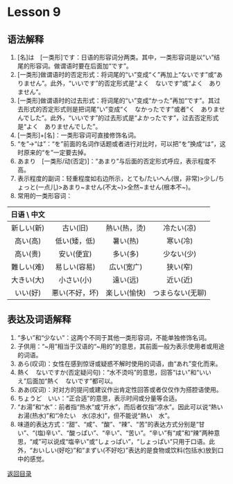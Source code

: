 # Lesson 9

## 语法解释

1. [名]は　[一类形]です：日语的形容词分两类。其中，一类形容词是以“い”结尾的形容词。做谓语时要在后面加“です”。
2. [一类形]做谓语时的否定形式：将词尾的“い”变成“く”再加上“ないです”或“ありません”。此外，“いいです”的否定形式是“よく　ないです”或“よく　ありません”。
3. [一类形]做谓语时的过去形式：将词尾的“い”变成“かった”再加“です”。其过去形式的否定形式则是把词尾“い”变成“く　なかったです”或者“く　ありませんでした”。此外，“いいです”的过去形式是“よかったです”，过去否定形式是“よく　ありませんでした”。
4. [一类形]+[名]：一类形容词可直接修饰名词。
5. “を”->“は”：“を”前面的名词作话题或者进行对比时，可以把“を”换成“は”，这时原来的“を”一定要去掉。
6. あまり　[一类形/动(否定)]：“あまり”与后面的否定形式呼应，表示程度不高。
7. 表示程度的副词：轻重程度如右边所示，とても/たいへん(很，非常)>少し/ちょっと(一点儿)>あまり~ません(不太~)>全然~ません(根本不~)。
8. 常用的一类形容词：

| 日语 \ 中文 | | | |
| :---: | :---: | :---: | :---: |
| 新しい(新) | 古い(旧) | 熱い(热，烫) | 冷たい(凉) |
| 高い(高) | 低い(矮，低) | 暑い(热) | 寒い(冷) |
| 高い(贵) | 安い(便宜) | 多い(多) | 少ない(少) |
| 難しい(难) | 易しい(容易) | 広い(宽广) | 狭い(窄) |
| 大きい(大) | 小さい(小) | 遠い(远) | 近い(近) |
| いい(好) | 悪い(不好，坏) | 楽しい(愉快) | つまらない(无聊) |

## 表达及词语解释

1. “多い”和“少ない”：这两个不同于其他一类形容词，不能单独修饰名词。
2. 子供用：“~用”相当于汉语的“~用的”的意思，其前面一般为表示使用者或用途的词语。
3. あら(叹词)：女性在感到惊讶或疑惑不解时使用的词语，由“あれ”变化而来。
4. 熱く　ないですか(否定疑问句)：“水不烫吗”的意思，回答“はい”和“いいえ”后面加“熱く　ないです”都可以。
5. ああ(叹词)：对对方的提问或建议作出肯定性回答或者仅仅作为搭腔语使用。
6. ちょうど　いい：“正合适”的意思，表示时间或分量等合适。
7. “お湯”和“水”：前者指“热水”或“开水”，而后者仅指“凉水”。因此可以说“熱い　お湯(热水)”和“冷たい　水(凉水)”，但不能说“熱い　水”。
8. 味道的表达方式：“甜”、“咸”、“酸”、“辣”、“苦”的表达方式分别是“甘い”、“(塩)辛い”、“酸っぱい”、“辛い”、“苦い”。“辛い”有“咸”和“辣”两种意思，“咸”可以说成“塩辛い”或“しょっぱい”，“しょっぱい”只用于口语。此外，“おいしい(好吃)”和“まずい(不好吃)”表达的是食物或饮料(包括水)放到口中的感觉。

[返回目录](../..)
